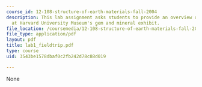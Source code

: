 ```yaml
---
course_id: 12-108-structure-of-earth-materials-fall-2004
description: This lab assignment asks students to provide an overview of earth materials
  at Harvard University Museum's gem and mineral exhibit.
file_location: /coursemedia/12-108-structure-of-earth-materials-fall-2004/3543be1578dbaf0c2fb242d78c88d019_lab1_fieldtrip.pdf
file_type: application/pdf
layout: pdf
title: lab1_fieldtrip.pdf
type: course
uid: 3543be1578dbaf0c2fb242d78c88d019

---
```

None